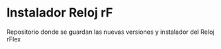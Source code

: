 # Instalador Reloj rF
Repositorio donde se guardan las nuevas versiones y instalador del Reloj rFlex
